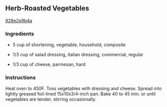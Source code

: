 ## Herb-Roasted Vegetables

[928e2e9b4a](http://www.kraftrecipes.com/recipes/herb-roasted-vegetables-88174.aspx)

### Ingredients

 - 5 cup of shortening, vegetable, household, composite

 - 1/3 cup of salad dressing, italian dressing, commercial, regular

 - 1/3 cup of cheese, parmesan, hard

### Instructions

Heat oven to 450F. Toss vegetables with dressing and cheese. Spread into lightly greased foil-lined 15x10x3/4-inch pan. Bake 40 to 45 min. or until vegetables are tender, stirring occasionally.